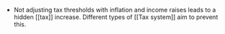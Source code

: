 - Not adjusting tax thresholds with inflation and income raises leads to a hidden [[tax]] increase. Different types of [[Tax system]] aim to prevent this. 